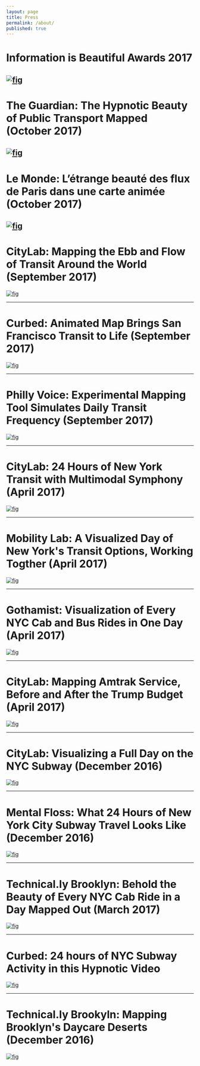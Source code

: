 ```yaml
---
layout: page
title: Press
permalink: /about/
published: true
---
```


# Information is Beautiful Awards 2017
[![fig](https://i.imgur.com/12BWgzs.jpg)](https://www.informationisbeautifulawards.com/showcase/2347)
<br>
-------------

# The Guardian: The Hypnotic Beauty of Public Transport Mapped (October 2017)
[![fig](https://i.imgur.com/4AFR4xZ.jpg)](https://www.theguardian.com/cities/2017/oct/04/hypnotic-beauty-public-transport-mapped)
<br>
-------------

# Le Monde: L’étrange beauté des flux de Paris dans une carte animée (October 2017)
[![fig](https://i.imgur.com/rPOPj7p.jpg)](http://www.lemonde.fr/smart-cities/article/2017/10/12/l-etrange-beaute-des-flux-de-paris-dans-une-carte-animee_5200106_4811534.html)
<br>
-------------

# CityLab: Mapping the Ebb and Flow of Transit Around the World (September 2017)
[![fig](http://i.imgur.com/soflhVo.jpg)](https://www.citylab.com/transportation/2017/09/visualize-transit-frequency-nearly-anywhere-in-the-world/538725/)
<br>

-------------

# Curbed: Animated Map Brings San Francisco Transit to Life (September 2017)
[![fig](http://i.imgur.com/9yeNzvE.jpg)](https://sf.curbed.com/2017/9/5/16255068/transit-flow-map-sf-muni)
<br>

-------------

# Philly Voice: Experimental Mapping Tool Simulates Daily Transit Frequency (September 2017)
[![fig](https://i.imgur.com/aMzf5Ce.jpg)](http://www.phillyvoice.com/watch-24-hour-visualization-every-philly-septa-trip/)
<br>

-------------

# CityLab: 24 Hours of New York Transit with Multimodal Symphony (April 2017)
[![fig](https://i.imgur.com/Z6MhCVl.jpg)](https://www.citylab.com/transportation/2017/04/groove-out-to-24-hours-of-new-york-transit-with-the-multimodal-symphony/522633/)
<br>

-------------

# Mobility Lab: A Visualized Day of New York's Transit Options, Working Togther (April 2017)
[![fig](http://i.imgur.com/H7c7G69.jpg)](https://mobilitylab.org/2017/04/11/nyc-visualization-transit-options/)
<br>

-------------

# Gothamist: Visualization of Every NYC Cab and Bus Rides in One Day (April 2017)
[![fig](http://i.imgur.com/pamda1H.png)](http://gothamist.com/2017/04/05/soothing_taxi_video.php)
<br>

-------------

# CityLab: Mapping Amtrak Service, Before and After the Trump Budget (April 2017)
[![fig](https://i.imgur.com/vmRUWEF.jpg)](https://www.citylab.com/transportation/2017/04/mapping-amtrak-service-before-and-after-the-trump-budget/523338/)
<br>

-------------

# CityLab: Visualizing a Full Day on the NYC Subway (December 2016)
[![fig](https://i.imgur.com/z228hWf.jpg)](https://www.citylab.com/transportation/2016/12/visualizing-a-full-day-on-the-new-york-city-subway/510020/)
<br>

-------------

# Mental Floss: What 24 Hours of New York City Subway Travel Looks Like (December 2016)
[![fig](https://i.imgur.com/8tRbcYM.jpg)](http://mentalfloss.com/article/90017/what-24-hours-new-york-city-subway-travel-looks)
<br>

-------------

# Technical.ly Brooklyn: Behold the Beauty of Every NYC Cab Ride in a Day Mapped Out (March 2017)
[![fig](http://i.imgur.com/mFY6ICr.jpg)](https://technical.ly/brooklyn/2017/03/28/nyc-taxi-trips-map-will-geary/)
<br>

-------------

# Curbed: 24 hours of NYC Subway Activity in this Hypnotic Video
[![fig](https://i.imgur.com/kuReMGH.png)](https://ny.curbed.com/2016/12/8/13882720/nyc-subway-activity-data-visualization)

-------------

# Technical.ly Brookyln: Mapping Brooklyn's Daycare Deserts (December 2016)
[![fig](http://i.imgur.com/YzQK9CG.jpg)](https://technical.ly/brooklyn/2016/12/12/brooklyn-daycare-deserts-map/?utm_content=bufferff628&utm_medium=social&utm_source=twitter.com&utm_campaign=buffer)
